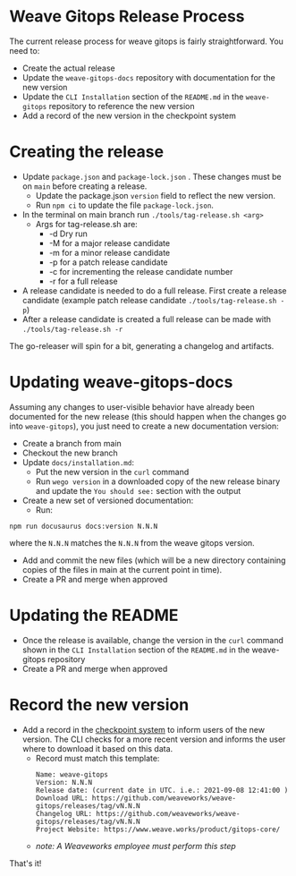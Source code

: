 # Weave Gitops Release Process

The current release process for weave gitops is fairly straightforward. You need to:
- Create the actual release
- Update the `weave-gitops-docs` repository with documentation for the new version
- Update the `CLI Installation` section of the `README.md` in the `weave-gitops` repository to reference the new version
- Add a record of the new version in the checkpoint system

# Creating the release
- Update `package.json` and `package-lock.json` . These changes must be on `main` before creating a release.
  - Update the package.json `version` field to reflect the new version.
  - Run `npm ci` to update the file `package-lock.json`.
- In the terminal on main branch run `./tools/tag-release.sh <arg>` 
  - Args for tag-release.sh are:
    - -d Dry run
    - -M for a major release candidate
    - -m for a minor release candidate
    - -p for a patch release candidate
    - -c for incrementing the release candidate number
    - -r for a full release
- A release candidate is needed to do a full release. First create a release candidate (example patch release candidate `./tools/tag-release.sh -p`)
- After a release candidate is created a full release can be made with `./tools/tag-release.sh -r`

The go-releaser will spin for a bit, generating a changelog and artifacts.

# Updating weave-gitops-docs
Assuming any changes to user-visible behavior have already been documented for the new release (this should happen when the changes go into `weave-gitops`), you just need to create a new documentation version:
- Create a branch from main
- Checkout the new branch
- Update `docs/installation.md`:
  - Put the new version in the `curl` command
  - Run `wego version` in a downloaded copy of the new release binary and update the `You should see:` section with the output
- Create a new set of versioned documentation:
  - Run:

```console
npm run docusaurus docs:version N.N.N
```

where the `N.N.N` matches the `N.N.N` from the weave gitops version.

- Add and commit the new files (which will be a new directory containing copies of the files in main at the current point in time).
- Create a PR and merge when approved

# Updating the README
- Once the release is available, change the version in the `curl` command shown in the `CLI Installation` section of the `README.md` in the weave-gitops repository
- Create a PR and merge when approved

# Record the new version 
- Add a record in the [checkpoint system](https://checkpoint-api.weave.works/admin) to inform users of the new version.  The CLI checks for a more recent version and informs the user where to download it based on this data.
  - Record must match this template:
     ```
    Name: weave-gitops
    Version: N.N.N
    Release date: (current date in UTC. i.e.: 2021-09-08 12:41:00 )
    Download URL: https://github.com/weaveworks/weave-gitops/releases/tag/vN.N.N
    Changelog URL: https://github.com/weaveworks/weave-gitops/releases/tag/vN.N.N
    Project Website: https://www.weave.works/product/gitops-core/
    ```
  - _note: A Weaveworks employee must perform this step_

That's it!
